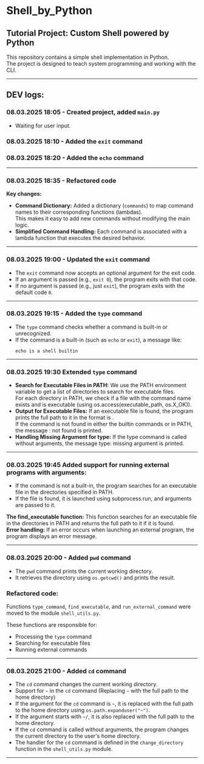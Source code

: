 # Shell_by_Python

## Tutorial Project: Custom Shell powered by Python
This repository contains a simple shell implementation in Python.  
The project is designed to teach system programming and working with the CLI.

---

## DEV logs:

### 08.03.2025 18:05 - Created project, added `main.py`
- Waiting for user input.

### 08.03.2025 18:10 - Added the `exit` command
### 08.03.2025 18:20 - Added the `echo` command

---

### 08.03.2025 18:35 - Refactored code
**Key changes:**  
- **Command Dictionary:** Added a dictionary (`commands`) to map command names to their corresponding functions (lambdas).  
  This makes it easy to add new commands without modifying the main logic.  
- **Simplified Command Handling:** Each command is associated with a lambda function that executes the desired behavior.

---

### 08.03.2025 19:00 - Updated the `exit` command
- The `exit` command now accepts an optional argument for the exit code.
- If an argument is passed (e.g., `exit 0`), the program exits with that code.
- If no argument is passed (e.g., just `exit`), the program exits with the default code `0`. 

---

### 08.03.2025 19:15 - Added the `type` command
- The `type` command checks whether a command is built-in or unrecognized.
- If the command is a built-in (such as `echo` or `exit`), a message like:  
  ```shell
  echo is a shell builtin

---

### 08.03.2025 19:30 Extended `type` command
- **Search for Executable Files in PATH:**
        We use the PATH environment variable to get a list of directories to search for executable files.  
        For each directory in PATH, we check if a file with the command name exists and is executable (using os.access(executable_path, os.X_OK)).  
- **Output for Executable Files:** 
        If an executable file is found, the program prints the full path to it in the format <command> is <path>.  
        If the command is not found in either the builtin commands or in PATH, the message <command>: not found is printed.  
- **Handling Missing Argument for type:**
    If the type command is called without arguments, the message type: missing argument is printed.  

--- 

### 08.03.2025 19:45 Added support for running external programs with arguments:   
- If the command is not a built-in, the program searches for an executable file in the directories specified in PATH.  
- If the file is found, it is launched using subprocess.run, and arguments are passed to it.  

**The find_executable function:** This function searches for an executable file in the directories in PATH and returns the full path to it if it is found.  
**Error handling:** If an error occurs when launching an external program, the program displays an error message.

---

### 08.03.2025 20:00 - Added `pwd` command
- The `pwd` command prints the current working directory.
- It retrieves the directory using `os.getcwd()` and prints the result.

### Refactored code:
Functions `type_command`, `find_executable`, and `run_external_command` were moved to the module `shell_utils.py`.  

These functions are responsible for:  
- Processing the `type` command  
- Searching for executable files  
- Running external commands  

---

### 08.03.2025 21:00 - Added `cd` command

- The `cd` command changes the current working directory.
- Support for `~` in the `cd` command (Replacing `~` with the full path to the home directory)  
- If the argument for the `cd` command is `~`, it is replaced with the full path to the home directory using `os.path.expanduser("~")`.
- If the argument starts with `~/`, it is also replaced with the full path to the home directory.
- If the `cd` command is called without arguments, the program changes the current directory to the user's home directory.
- The handler for the `cd` command is defined in the `change_directory` function in the `shell_utils.py` module.  

---
